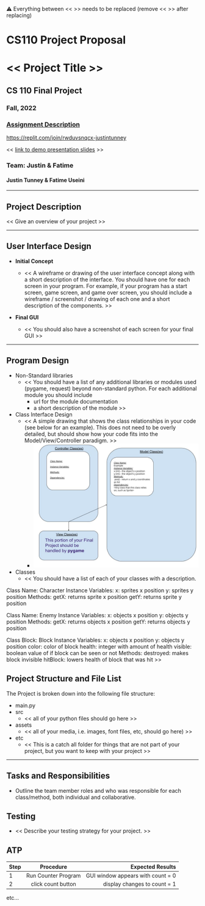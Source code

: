 :warning: Everything between << >> needs to be replaced (remove << >> after replacing)
# CS110 Project Proposal
# << Project Title >>
## CS 110 Final Project
### Fall, 2022
### [Assignment Description](https://docs.google.com/document/d/1H4R6yLL7som1lglyXWZ04RvTp_RvRFCCBn6sqv-82ps/edit?usp=sharing)

https://replit.com/join/rwduvsnqcx-justintunney

<< [link to demo presentation slides](#) >>

### Team: Justin & Fatime
#### Justin Tunney & Fatime Useini

***

## Project Description

<< Give an overview of your project >>

***    

## User Interface Design

- **Initial Concept**
  - << A wireframe or drawing of the user interface concept along with a short description of the interface. You should have one for each screen in your program. For example, if your program has a start screen, game screen, and game over screen, you should include a wireframe / screenshot / drawing of each one and a short description of the components. >>
    
    
- **Final GUI**
  - << You should also have a screenshot of each screen for your final GUI >>

***        

## Program Design

* Non-Standard libraries
    * << You should have a list of any additional libraries or modules used (pygame, request) beyond non-standard python. 
         For each additional module you should include
         - url for the module documentation
         - a short description of the module >>
* Class Interface Design
    * << A simple drawing that shows the class relationships in your code (see below for an example). This does not need to be overly detailed, but should show how your code fits into the Model/View/Controller paradigm. >>
        * ![class diagram](assets/class_diagram.jpg) 
* Classes
    * << You should have a list of each of your classes with a description.

Class Name:
Character
Instance Variables:
x: sprites x position
y: sprites y position
Methods:
getX: returns sprite x position
getY: returns sprite y position

Class Name:
Enemy 
Instance Variables:
x: objects x position
y: objects y position
Methods: 
getX: returns objects x position
getY: returns objects y position

Class Block:
Block 
Instance Variables:
x: objects x position
y: objects y position
color: color of block
health: integer with amount of health
visible: boolean value of if block can be seen or not
Methods: 
destroyed: makes block invisible
hitBlock: lowers health of block that was hit
      >>

## Project Structure and File List

The Project is broken down into the following file structure:

* main.py
* src
    * << all of your python files should go here >>
* assets
    * << all of your media, i.e. images, font files, etc, should go here) >>
* etc
    * << This is a catch all folder for things that are not part of your project, but you want to keep with your project >>

***

## Tasks and Responsibilities 

   * Outline the team member roles and who was responsible for each class/method, both individual and collaborative.

## Testing

* << Describe your testing strategy for your project. >>

## ATP

| Step                 |Procedure             |Expected Results                   |
|----------------------|:--------------------:|----------------------------------:|
|  1                   | Run Counter Program  |GUI window appears with count = 0  |
|  2                   | click count button   | display changes to count = 1      |
etc...
